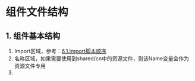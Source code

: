 # 组件文件结构

## 1. 组件基本结构

1. Import区域，参考：[6.1.Import脚本顺序](/environment/km1002-front-end/km1002-6kai-fa-gui-fan/61importjiao-ben-shun-xu.md)
2. 名称区域，如果需要使用到shared/cn中的资源文件，则该Name变量会作为资源文件专用
3. 




